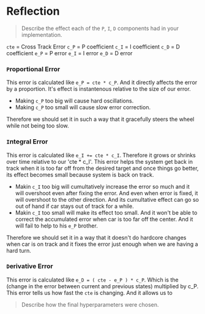 # Reflection

> Describe the effect each of the `P`, `I`, `D` components had in your implementation.

`cte` = Cross Track Error
`c_P` = P coefficient
`c_I` = I coefficient
`c_D` = D coefficient
`e_P` = P error
`e_I` = I error
`e_D` = D error

### `P`roportional Error

This error is calculated like `e_P = cte * c_P`.
And it directly affects the error by a proportion. 
It's effect is instantenous relative to the size of our error.

* Making `c_P` too big will cause hard oscillations.
* Making `c_P` too small will cause slow error correction.

Therefore we should set it in such a way that it gracefully steers the wheel while not being too slow.

### `I`ntegral Error

This error is calculated like `e_I += cte * c_I`.
Therefore it grows or shrinks over time relative to our 'cte * c_I'.
This error helps the system get back in track when it is too far off from the
desired target and once things go better, its effect becomes small because system is back on track.

* Makin `c_I` too big will cumultatively increase the error so much and it will overshoot even after fixing
the error. And even when error is fixed, it will overshoot to the other direction. And its cumultative effect
can go so out of hand if car stays out of track for a while.
* Makin `c_I` too small will make its effect too small. And it won't be able to correct the accumulated error
when car is too far off the center. And it will fail to help to his `e_P` brother.

Therefore we should set it in a way that it doesn't do hardcore changes when car is on track and it
fixes the error just enough when we are having a hard turn.

### `D`erivative Error

This error is calculated like `e_D = ( cte - e_P ) * c_P`.
Which is the (change in the error between current and previous states) multiplied by c_P.
This error tells us how fast the `cte` is changing.
And it allows us to 


> Describe how the final hyperparameters were chosen.
